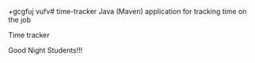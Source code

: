 +gcgfuj vufv# time-tracker
Java (Maven) application for tracking time on the job

Time tracker

Good Night Students!!!
